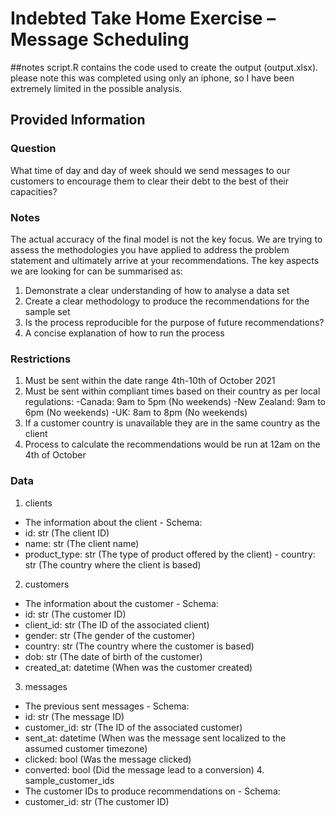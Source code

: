 # Indebted Take Home Exercise – Message Scheduling

##notes
script.R contains the code used to create the output (output.xlsx). please note this was completed using only an iphone, so I have been extremely limited in the possible analysis.


## Provided Information 
### Question
What time of day and day of week should we send messages to our customers to encourage them to clear their debt to the best of their capacities?

### Notes
The actual accuracy of the final model is not the key focus. We are trying to assess the methodologies you have applied to address the problem statement and ultimately arrive at your recommendations. The key aspects we are looking for can be summarised as:
1. Demonstrate a clear understanding of how to analyse a data set
2. Create a clear methodology to produce the recommendations for the sample set
3. Is the process reproducible for the purpose of future recommendations?
4. A concise explanation of how to run the process

### Restrictions
1. Must be sent within the date range 4th-10th of October 2021
2. Must be sent within compliant times based on their country as per local regulations:
   -Canada: 9am to 5pm (No weekends)
   -New Zealand: 9am to 6pm (No weekends)
   -UK: 8am to 8pm (No weekends)
3. If a customer country is unavailable they are in the same country as the client
4. Process to calculate the recommendations would be run at 12am on the 4th of October

### Data
1. clients
- The information about the client - Schema:
- id: str (The client ID)
- name: str (The client name)
- product_type: str (The type of product offered by the client) - country: str (The country where the client is based)
2. customers
- The information about the customer - Schema:
- id: str (The customer ID)
- client_id: str (The ID of the associated client)
- gender: str (The gender of the customer)
- country: str (The country where the customer is based)
- dob: str (The date of birth of the customer)
- created_at: datetime (When was the customer created)
3. messages
- The previous sent messages - Schema:
- id: str (The message ID)
- customer_id: str (The ID of the associated customer)
 - sent_at: datetime (When was the message sent localized to the assumed customer timezone)
- clicked: bool (Was the message clicked)
- converted: bool (Did the message lead to a conversion) 4. sample_customer_ids
- The customer IDs to produce recommendations on - Schema:
- customer_id: str (The customer ID)
